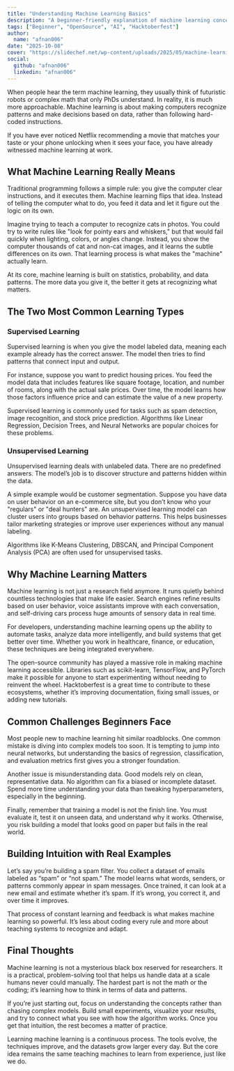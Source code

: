 ```yaml
---
title: "Understanding Machine Learning Basics"
description: "A beginner-friendly explanation of machine learning concepts like supervised and unsupervised learning with practical context and examples."
tags: ["Beginner", "OpenSource", "AI", "Hacktoberfest"]
author:
  name: "afnan006"
date: "2025-10-08"
cover: "https://slidechef.net/wp-content/uploads/2025/05/machine-learning-template-768x432.jpg"
social:
  github: "afnan006"
  linkedin: "afnan006"
---
```


When people hear the term machine learning, they usually think of futuristic robots or complex math that only PhDs understand. In reality, it is much more approachable. Machine learning is about making computers recognize patterns and make decisions based on data, rather than following hard-coded instructions.

If you have ever noticed Netflix recommending a movie that matches your taste or your phone unlocking when it sees your face, you have already witnessed machine learning at work.

## What Machine Learning Really Means

Traditional programming follows a simple rule: you give the computer clear instructions, and it executes them. Machine learning flips that idea. Instead of telling the computer what to do, you feed it data and let it figure out the logic on its own.

Imagine trying to teach a computer to recognize cats in photos. You could try to write rules like "look for pointy ears and whiskers," but that would fail quickly when lighting, colors, or angles change. Instead, you show the computer thousands of cat and non-cat images, and it learns the subtle differences on its own. That learning process is what makes the "machine" actually learn.

At its core, machine learning is built on statistics, probability, and data patterns. The more data you give it, the better it gets at recognizing what matters.

## The Two Most Common Learning Types

### Supervised Learning

Supervised learning is when you give the model labeled data, meaning each example already has the correct answer. The model then tries to find patterns that connect input and output.

For instance, suppose you want to predict housing prices. You feed the model data that includes features like square footage, location, and number of rooms, along with the actual sale prices. Over time, the model learns how those factors influence price and can estimate the value of a new property.

Supervised learning is commonly used for tasks such as spam detection, image recognition, and stock price prediction. Algorithms like Linear Regression, Decision Trees, and Neural Networks are popular choices for these problems.

### Unsupervised Learning

Unsupervised learning deals with unlabeled data. There are no predefined answers. The model’s job is to discover structure and patterns hidden within the data.

A simple example would be customer segmentation. Suppose you have data on user behavior on an e-commerce site, but you don’t know who your "regulars" or "deal hunters" are. An unsupervised learning model can cluster users into groups based on behavior patterns. This helps businesses tailor marketing strategies or improve user experiences without any manual labeling.

Algorithms like K-Means Clustering, DBSCAN, and Principal Component Analysis (PCA) are often used for unsupervised tasks.

## Why Machine Learning Matters

Machine learning is not just a research field anymore. It runs quietly behind countless technologies that make life easier. Search engines refine results based on user behavior, voice assistants improve with each conversation, and self-driving cars process huge amounts of sensory data in real time.

For developers, understanding machine learning opens up the ability to automate tasks, analyze data more intelligently, and build systems that get better over time. Whether you work in healthcare, finance, or education, these techniques are being integrated everywhere.

The open-source community has played a massive role in making machine learning accessible. Libraries such as scikit-learn, TensorFlow, and PyTorch make it possible for anyone to start experimenting without needing to reinvent the wheel. Hacktoberfest is a great time to contribute to these ecosystems, whether it’s improving documentation, fixing small issues, or adding new tutorials.

## Common Challenges Beginners Face

Most people new to machine learning hit similar roadblocks. One common mistake is diving into complex models too soon. It is tempting to jump into neural networks, but understanding the basics of regression, classification, and evaluation metrics first gives you a stronger foundation.

Another issue is misunderstanding data. Good models rely on clean, representative data. No algorithm can fix a biased or incomplete dataset. Spend more time understanding your data than tweaking hyperparameters, especially in the beginning.

Finally, remember that training a model is not the finish line. You must evaluate it, test it on unseen data, and understand why it works. Otherwise, you risk building a model that looks good on paper but fails in the real world.

## Building Intuition with Real Examples

Let’s say you’re building a spam filter. You collect a dataset of emails labeled as “spam” or “not spam.” The model learns what words, senders, or patterns commonly appear in spam messages. Once trained, it can look at a new email and estimate whether it’s spam. If it’s wrong, you correct it, and over time it improves.

That process of constant learning and feedback is what makes machine learning so powerful. It’s less about coding every rule and more about teaching systems to recognize and adapt.

## Final Thoughts

Machine learning is not a mysterious black box reserved for researchers. It is a practical, problem-solving tool that helps us handle data at a scale humans never could manually. The hardest part is not the math or the coding; it’s learning how to think in terms of data and patterns.

If you’re just starting out, focus on understanding the concepts rather than chasing complex models. Build small experiments, visualize your results, and try to connect what you see with how the algorithm works. Once you get that intuition, the rest becomes a matter of practice.

Learning machine learning is a continuous process. The tools evolve, the techniques improve, and the datasets grow larger every day. But the core idea remains the same  teaching machines to learn from experience, just like we do.
